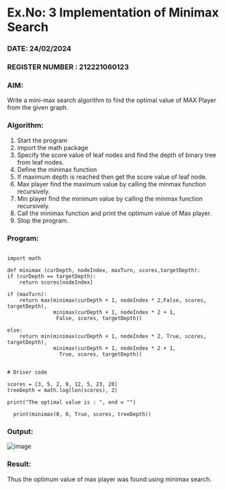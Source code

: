 # Ex.No: 3  Implementation of Minimax Search
### DATE:   24/02/2024                                                             
### REGISTER NUMBER : 212221060123
### AIM: 
Write a mini-max search algorithm to find the optimal value of MAX Player from the given graph.
### Algorithm:
1. Start the program
2. import the math package
3. Specify the score value of leaf nodes and find the depth of binary tree from leaf nodes.
4. Define the minimax function
5. If maximum depth is reached then get the score value of leaf node.
6. Max player find the maximum value by calling the minmax function recursively.
7. Min player find the minimum value by calling the minmax function recursively.
8. Call the minimax function  and print the optimum value of Max player.
9. Stop the program. 

### Program:
``` 

import math

def minimax (curDepth, nodeIndex, maxTurn, scores,targetDepth):
if (curDepth == targetDepth):
    return scores[nodeIndex]
    
if (maxTurn):
    return max(minimax(curDepth + 1, nodeIndex * 2,False, scores, targetDepth),
               minimax(curDepth + 1, nodeIndex * 2 + 1,
                False, scores, targetDepth))
 
else:
    return min(minimax(curDepth + 1, nodeIndex * 2, True, scores, targetDepth),
               minimax(curDepth + 1, nodeIndex * 2 + 1,
                 True, scores, targetDepth))


# Driver code

scores = [3, 5, 2, 9, 12, 5, 23, 20]
treeDepth = math.log(len(scores), 2)

print("The optimal value is : ", end = "")

  print(minimax(0, 0, True, scores, treeDepth))

``` 
### Output:

![image](https://github.com/muralikatta12/AI_Lab_2023-24/assets/124357793/592c1806-8f16-4585-81df-00b29f3bc4ad)



### Result:
Thus the optimum value of max player was found using minimax search.
